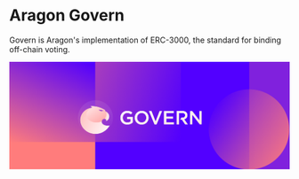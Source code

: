 # Aragon Govern

Govern is Aragon's implementation of ERC-3000, the standard for binding off-chain voting.

![](./assets/govern-logo.png)
